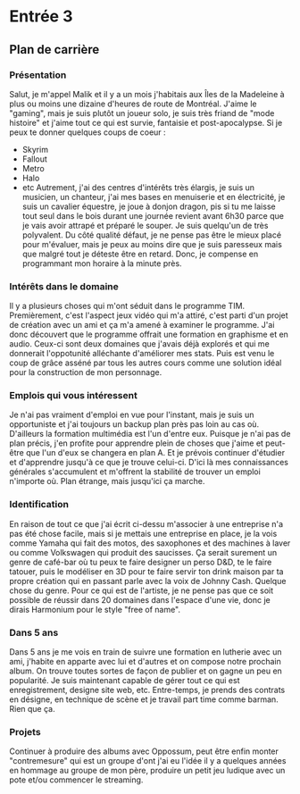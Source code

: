 # Entrée 3
## Plan de carrière

### Présentation
Salut, je m'appel Malik et il y a un mois j'habitais aux Îles de la Madeleine à plus ou moins une dizaine d'heures de route de Montréal. J'aime le "gaming", mais je suis plutôt un joueur solo, je suis très friand de "mode histoire" et j'aime tout ce qui est survie, fantaisie et post-apocalypse. Si je peux te donner quelques coups de coeur : 
- Skyrim
- Fallout
- Metro
- Halo
- etc
Autrement, j'ai des centres d'intérêts très élargis, je suis un musicien, un chanteur, j'ai mes bases en menuiserie et en électricité, je suis un cavalier équestre, je joue à donjon dragon, pis si tu me laisse tout seul dans le bois durant une journée revient avant 6h30 parce que je vais avoir attrapé et préparé le souper. Je suis quelqu'un de très polyvalent. Du côté qualité défaut, je ne pense pas être le mieux placé pour m'évaluer, mais je peux au moins dire que je suis paresseux mais que malgré tout je déteste être en retard. Donc, je compense en programmant mon horaire à la minute près.

### Intérêts dans le domaine
Il y a plusieurs choses qui m'ont séduit dans le programme TIM. Premièrement, c'est l'aspect jeux vidéo qui m'a attiré, c'est parti d'un projet de création avec un ami et ça m'a amené à examiner le programme. J'ai donc découvert que le programme offrait une formation en graphisme et en audio. Ceux-ci sont deux domaines que j'avais déjà explorés et qui me donnerait l'oppotunité alléchante d'améliorer mes stats. Puis est venu le coup de grâce asséné par tous les autres cours comme une solution idéal pour la construction de mon personnage.

### Emplois qui vous intéressent
Je n'ai pas vraiment d'emploi en vue pour l'instant, mais je suis un opportuniste et j'ai toujours un backup plan près pas loin au cas où. D'ailleurs la formation multimédia est l'un d'entre eux. Puisque je n'ai pas de plan précis, j'en profite pour apprendre plein de choses que j'aime et peut-être que l'un d'eux se changera en plan A. Et je prévois continuer d'étudier et d'apprendre jusqu'à ce que je trouve celui-ci. D'ici là mes connaissances générales s'accumulent et m'offrent la stabilité de trouver un emploi n'importe où. Plan étrange, mais jusqu'ici ça marche.

### Identification
En raison de tout ce que j'ai écrit ci-dessu m'associer à une entreprise n'a pas été chose facile, mais si je mettais une entreprise en place, je la vois comme Yamaha qui fait des motos, des saxophones et des machines à laver ou comme Volkswagen qui produit des saucisses. Ça serait surement un genre de café-bar où tu peux te faire designer un perso D&D, te le faire tatouer, puis le modéliser en 3D pour te faire servir ton drink maison par ta propre création qui en passant parle avec la voix de Johnny Cash. Quelque chose du genre. Pour ce qui est de l'artiste, je ne pense pas que ce soit possible de réussir dans 20 domaines dans l'espace d'une vie, donc je dirais Harmonium pour le style "free of name".

### Dans 5 ans
Dans 5 ans je me vois en train de suivre une formation en lutherie avec un ami, j'habite en apparte avec lui et d'autres et on compose notre prochain album. On trouve toutes sortes de façon de publier et on gagne un peu en popularité. Je suis maintenant capable de gérer tout ce qui est enregistrement, designe site web, etc. Entre-temps, je prends des contrats en désigne, en technique de scène et je travail part time comme barman.
Rien que ça.

### Projets
Continuer à produire des albums avec Oppossum, peut être enfin monter "contremesure" qui est un groupe d'ont j'ai eu l'idée il y a quelques années en hommage au groupe de mon père, produire un petit jeu ludique avec un pote et/ou commencer le streaming.
